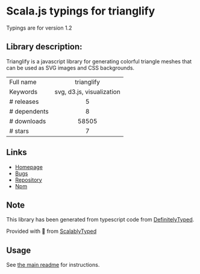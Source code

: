 
# Scala.js typings for trianglify

Typings are for version 1.2

## Library description:
Trianglify is a javascript library for generating colorful triangle meshes that can be used as SVG images and CSS backgrounds.

|                    |                 |
| ------------------ | :-------------: |
| Full name          | trianglify |
| Keywords           | svg, d3.js, visualization |
| # releases         | 5 |
| # dependents       | 8 |
| # downloads        | 58505 |
| # stars            | 7 |

## Links
- [Homepage](https://github.com/qrohlf/trianglify)
- [Bugs](https://github.com/qrohlf/trianglify/issues)
- [Repository](https://github.com/qrohlf/trianglify)
- [Npm](https://www.npmjs.com/package/trianglify)
    


## Note
This library has been generated from typescript code from [DefinitelyTyped](https://definitelytyped.org).

Provided with :purple_heart: from [ScalablyTyped](https://github.com/oyvindberg/ScalablyTyped)

## Usage
See [the main readme](../../readme.md) for instructions.


